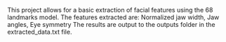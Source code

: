 This project allows for a basic extraction of facial features using the 68 landmarks model. The features extracted are:
Normalized jaw width,
Jaw angles,
Eye symmetry
The results are output to the outputs folder in the extracted_data.txt file. 
